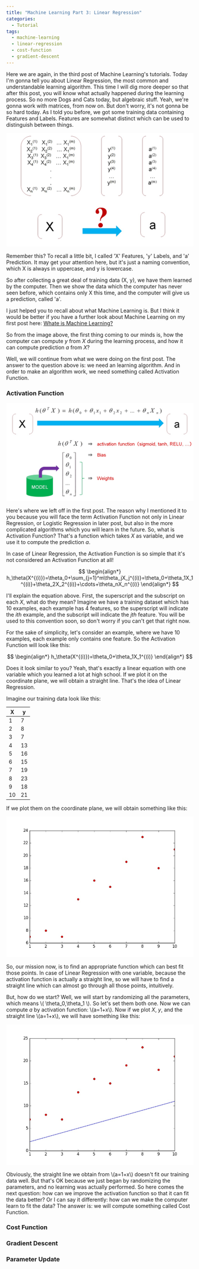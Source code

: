 ```yaml
---
title: "Machine Learning Part 3: Linear Regression"
categories:
  - Tutorial
tags:
  - machine-learning
  - linear-regression
  - cost-function
  - gradient-descent
---
```

<script src="https://cdn.mathjax.org/mathjax/latest/MathJax.js?config=TeX-AMS-MML_HTMLorMML" type="text/javascript"></script>
Here we are again, in the third post of Machine Learning's tutorials. Today I'm gonna tell you about Linear Regression, the most common and understandable learning algorithm. This time I will dig more deeper so that after this post, you will know what actually happened during the learning process. So no more Dogs and Cats today, but algebraic stuff. Yeah, we're gonna work with matrices, from now on. But don't worry, it's not gonna be so hard today.
As I told you before, we got some training data containing Features and Labels. Features are somewhat distinct which can be used to distinguish between things.

![Image_1](/images/tutorials/what-is-machine-learning/5.jpg)

Remember this? To recall a little bit, I called 'X' Features, 'y' Labels, and 'a' Prediction. It may get your attention here, but it's just a naming convention, which X is always in uppercase, and y is lowercase.

So after collecting a great deal of training data (X, y), we have them learned by the computer. Then we show the data which the computer has never seen before, which contains only X this time, and the computer will give us a prediction, called 'a'.

I just helped you to recall about what Machine Learning is. But I think it would be better if you have a further look about Machine Learning on my first post here: [Whate  is Machine Learning?](https://chunml.github.io/ChunML.github.io/tutorial/Machine-Learning-Definition/)

So from the image above, the first thing coming to our minds is, how the computer can compute *y* from *X* during the learning process, and how it can compute prediction *a* from *X*?

Well, we will continue from what we were doing on the first post. The answer to the question above is: we need an learning algorithm. And in order to make an algorithm work, we need something called Activation Function.

### Activation Function

![Image_1](/images/tutorials/what-is-machine-learning/9.jpg)

Here's where we left off in the first post. The reason why I mentioned it to you because you will face the term Activation Function not only in Linear Regression, or Logistic Regression in later post, but also in the more complicated algorithms which you will learn in the future. So, what is Activation Function? That's a function which takes *X* as variable, and we use it to compute the prediction *a*.

In case of Linear Regression, the Activation Function is so simple that it's not considered an Activation Function at all!

$$
\begin{align*}
  h_\theta(X^{(i)})=\theta_0+\sum_{j=1}^m\theta_jX_j^{(i)}=\theta_0+\theta_1X_1^{(i)}+\theta_2X_2^{(i)}+\cdots+\theta_nX_n^{(i)}
\end{align*}
$$

I'll explain the equation above. First, the superscript and the subscript on each *X*, what do they mean? Imagine we have a training dataset which has 10 examples, each example has 4 features, so the superscript will indicate the *ith* example, and the subscript will indicate the *jth* feature. You will be used to this convention soon, so don't worry if you can't get that right now.

For the sake of simplicity, let's consider an example, where we have 10 examples, each example only contains one feature. So the Activation Function will look like this:

$$
\begin{align*}
  h_\theta(X^{(i)})=\theta_0+\theta_1X_1^{(i)}
\end{align*}
$$

Does it look similar to you? Yeah, that's exactly a linear equation with one variable which you learned a lot at high school. If we plot it on the coordinate plane, we will obtain a straight line. That's the idea of Linear Regression.

Imagine our training data look like this:

| X       | y           |
| ------------- |-------------| 
| 1      | 7 | 
| 2      | 8 |
| 3      | 7 |
| 4      | 13 |
| 5      | 16 |
| 6      | 15 |
| 7      | 19 |
| 8      | 23 |
| 9      | 18 |
| 10      | 21 |

If we plot them on the coordinate plane, we will obtain something like this:

![Training_data](/images/tutorials/linear-regression/1.jpg)

So, our mission now, is to find an appropriate function which can best fit those points. In case of Linear Regression with one variable, because the activation function is actually a straight line, so we will have to find a straight line which can almost go through all those points, intuitively.

But, how do we start? Well, we will start by randomizing all the parameters, which means \\( \theta_0,\theta_1 \\). So let's set them both one. Now we can compute *a* by activation function: \\(a=1+x\\). Now if we plot *X*, *y*, and the straight line \\(a=1+x\\), we will have something like this:

![Randomized_function](/images/tutorials/linear-regression/2.jpg)

Obviously, the straight line we obtain from \\(a=1+x\\) doesn't fit our training data well. But that's OK because we just began by randomizing the parameters, and no learning was actually performed. So here comes the next question: how can we improve the activation function so that it can fit the data better? Or I can say it differently: how can we make the computer learn to fit the data? The answer is: we will compute something called Cost Function.

### Cost Function


### Gradient Descent


### Parameter Update
